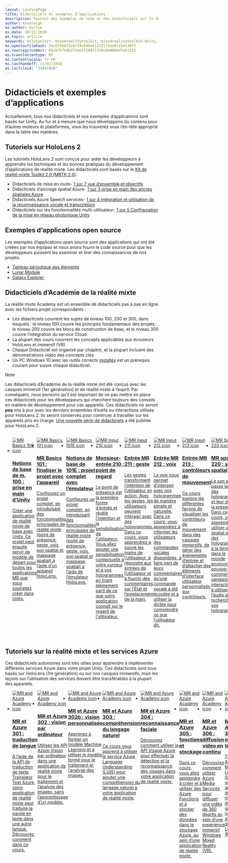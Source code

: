 ```yaml
---
layout: LandingPage
title: Didacticiels et exemples d’applications
description: Fournit des exemples de code et des didacticiels sur le développement de réalité mixte.
author: keveleigh
ms.author: kurtie
ms.date: 10/22/2019
ms.topic: article
keywords: holotoolkit, mixedrealitytoolkit, mixedrealitytoolkit-Unity, Academy, didacticiel
ms.openlocfilehash: 3ec675b6f32b734c846eb11221f2aa9c22dc36ff
ms.sourcegitcommit: 6bc6757b9b273a63f260f1716c944603dfa51151
ms.translationtype: MT
ms.contentlocale: fr-FR
ms.lasthandoff: 11/01/2019
ms.locfileid: "73437429"
---
```

# <a name="tutorials-and-sample-apps"></a>Didacticiels et exemples d’applications

Actuellement, tous nos didacticiels et nos exemples d’applications sont basés sur Unity.  Au fur et à mesure que nous développons du contenu pour d’autres moteurs et plateformes, vous les trouverez sous l’en-tête approprié dans la table des matières.

## <a name="hololens-2-tutorials"></a>Tutoriels sur HoloLens 2

Les tutoriels HoloLens 2 sont conçus pour aider les développeurs à apprendre les techniques et les bonnes pratiques du développement d’applications de réalité mixte.  Les didacticiels sont basés sur le [Kit de réalité mixte Toolkit 2,0 (MRTK 2,0)](https://github.com/microsoft/MixedRealityToolkit-Unity).

* Didacticiels de mise en route- [1 sur 7 vue d’ensemble et objectifs](mrlearning-base.md)
* Didacticiels d’ancrage spatial Azure- [1 sur 3 prise en main des ancres spatiales Azure](mrlearning-asa-ch1.md)
* Didacticiels Azure Speech services- [1 sur 4 intégration et utilisation de la reconnaissance vocale et transcription](mrlearning-speechSDK-ch1.md)
* Didacticiels sur les fonctionnalités multi-utilisateur- [1 sur 5 Configuration de la mise en réseau photonique Unity](mrlearning-sharing(photon)-ch1.md)

## <a name="open-source-sample-apps"></a>Exemples d’applications open source

Les exemples d’applications open source sont des applications qui ont été créées par nos équipes et nous avons fourni le code source pour que les développeurs puissent les examiner et tirer des connaissances de nos projets.

* [Tableau périodique des éléments](periodic-table-of-the-elements.md)
* [Lunar Module](lunar-module.md)
* [Galaxy Explorer](galaxy-explorer.md)

## <a name="mixed-reality-academy-tutorials"></a>Didacticiels d’Académie de la réalité mixte

La réalité mixte Academy est un ensemble de didacticiels pas à pas en ligne avec les fichiers projet correspondants :

* Les didacticiels couvrent les sujets de niveau 100, 200 et 300, dans lesquels : le niveau 100 couvre les principes fondamentaux des projets, le niveau 200 couvre les blocs de construction de base, et le niveau 300 couvre l’intégration du service Cloud.
* La plupart des cours couvrent les concepts applicables aux écouteurs HoloLens et immersif (VR).
* Chaque Didacticiel est organisé par chapitre, et la plupart incluent des démonstrations vidéo des concepts clés.
* Un PC Windows 10 avec les outils corrects [installés](install-the-tools.md) est un prérequis courant pour suivre chaque didacticiel.

>[!NOTE]
>Les didacticiels d’Académie de la réalité mixte ont été conçus avec les casques immersif (1er génération) et de réalité mixte à l’esprit.  Par conséquent, nous pensons qu’il est important de ne pas mettre en place ces didacticiels pour les développeurs qui cherchent toujours des conseils en matière de développement pour ces appareils.  Ces didacticiels ne seront **_pas_** mis à jour avec les derniers ensembles d’outils ou interactions utilisés pour HoloLens 2.  Ils seront conservés pour continuer à travailler sur les appareils pris en charge. [Une nouvelle série de didacticiels](mrlearning-base.md) a été publiée pour HoloLens 2.

<br>
<ul id="cardtypes-W" class="cardsW panelContent" style="display: flex; margin-top: 0px;">
                            <li>
                                    <a href="holograms-100.md" title="m Basics 100" data-linktype="absolute-path">
                                    <div class="cardSize">
                                        <div class="cardPadding">
                                            <div class="card">
                                                <div class="cardImageOuter">
                                                    <div class="cardImage">
                                                        <img src="images/Holograms100.jpg" alt="MR Basics 100 icon">
                                                    </div>
                                                </div>
                                                <div class="cardText">
                                                    <h3>Notions de base de m. 100 : prise en main d’Unity</h3>
                                                    <p>Créer une application de réalité mixte de base avec Unity. Ce projet peut ensuite servir de modèle de départ pour toutes les applications MR que vous souhaitez créer dans Unity.</p>
                                                </div>
                                            </div>
                                        </div>
                                    </div>
                               </a>
                            </li>
                            <li>
                                  <a href="holograms-101.md" title="m Basics 101" data-linktype="absolute-path">
                                    <div class="cardSize">
                                        <div class="cardPadding">
                                            <div class="card">
                                                <div class="cardImageOuter">
                                                    <div class="cardImage">
                                                        <img src="images/Holograms101.jpg" alt="MR Basics 101 icon">
                                                    </div>
                                                </div>
                                                <div class="cardText">
                                                    <h3>MR Basics 101 : finaliser le projet avec l’appareil</h3>
                                                    <p>Configurez un projet complet, en introduisant des fonctionnalités principales de réalité mixte (point de présence, geste, voix, son spatial et mappage spatial) à l’aide d’un appareil HoloLens.</p>
                                                </div>
                                            </div>
                                        </div>
                                    </div>
                               </a>
                            </li>
                            <li>
                                <a href="holograms-101e.md" title="de base 101E" data-linktype="absolute-path">
                                    <div class="cardSize">
                                        <div class="cardPadding">
                                            <div class="card">
                                                <div class="cardImageOuter">
                                                    <div class="cardImage">
                                                        <img src="images/Holograms101E.jpg" alt="MR Basics 101E icon">
                                                    </div>
                                                </div>
                                                <div class="cardText">
                                                    <h3>Notions de base de 101E : projet complet avec l’émulateur</h3>
                                                    <p>Configurez un projet complet, en introduisant des fonctionnalités principales de réalité mixte (point de présence, geste, voix, son spatial et mappage spatial) à l’aide de l’émulateur HoloLens.</p>
                                                </div>
                                            </div>
                                        </div>
                                    </div>
                                  </a>
                            </li>
                            <li>
                             <a href="holograms-210.md" title="MR en entrée 210" data-linktype="absolute-path">
                              <div class="cardSize">
                                  <div class="cardPadding">
                                      <div class="card">
                                          <div class="cardImageOuter">
                                              <div class="cardImage">
                                                  <img src="images/Holograms210.jpg" alt="MR Input 210 icon">
                                              </div>
                                          </div>
                                          <div class="cardText">
                                              <h3>Monsieur-entrée 210 : point de regard</h3>
                                              <p>Le point de présence est la première forme d’entrée et révèle l’intention et la sensibilisation de l’utilisateur. Vous allez ajouter une sensibilisation contextuelle à votre curseur et à vos hologrammes, en tirant pleinement parti de ce que votre application connaît sur le regard de l’utilisateur.</p>
                                          </div>
                                      </div>
                                  </div>
                              </div>
                               </a>
                            </li>
                            <li>
                            <a href="holograms-211.md" title="MR en entrée 211" data-linktype="absolute-path">
                              <div class="cardSize">
                                  <div class="cardPadding">
                                      <div class="card">
                                          <div class="cardImageOuter">
                                              <div class="cardImage">
                                                  <img src="images/Holograms211.jpg" alt="MR Input 211 icon">
                                              </div>
                                          </div>
                                          <div class="cardText">
                                              <h3>Entrée MR 211 : geste</h3>
                                              <p>Les gestes transforment l’intention de l’utilisateur en action. Avec les gestes, les utilisateurs peuvent interagir avec des hologrammes. Dans ce cours, vous apprendrez à suivre les mains de l’utilisateur, à répondre aux entrées de l’utilisateur et à fournir des commentaires sur l’État et l’emplacement de la main.</p>
                                          </div>
                                      </div>
                                  </div>
                              </div>
                              </a>
                            </li>         
                            <li>
                             <a href="holograms-212.md" title="MR en entrée 212" data-linktype="absolute-path">
                              <div class="cardSize">
                                  <div class="cardPadding">
                                      <div class="card">
                                          <div class="cardImageOuter">
                                              <div class="cardImage">
                                                  <img src="images/Holograms212.jpg" alt="MR Input 212 icon">
                                              </div>
                                          </div>
                                          <div class="cardText">
                                              <h3>Entrée MR 212 : voix</h3>
                                              <p>La voix nous permet d’interagir avec nos hologrammes de manière simple et naturelle. Dans ce cours, vous apprendrez à informer les utilisateurs des commandes vocales disponibles, à faire part de leurs commentaires qu’une commande vocale a été écoutée et à utiliser la dictée pour comprendre ce que l’utilisateur dit.</p>
                                          </div>
                                      </div>
                                  </div>
                              </div>
                              </a>
                            </li>
                             <li>
                              <a href="mixed-reality-213.md" title="MR en entrée 213" data-linktype="absolute-path">
                              <div class="cardSize">
                                  <div class="cardPadding">
                                      <div class="card">
                                          <div class="cardImageOuter">
                                              <div class="cardImage">
                                                  <img src="images/MR213v2.jpg" alt="MR Input 213 icon">
                                              </div>
                                          </div>
                                          <div class="cardText">
                                              <h3>Entrée MR 213 : contrôleurs de mouvement</h3>
                                              <p>Ce cours explore les différentes façons de visualiser les contrôleurs de mouvement dans des casques immersifs, de gérer des événements d’entrée et d’attacher des éléments d’interface utilisateur personnalisés aux contrôleurs.</p>
                                          </div>
                                      </div>
                                  </div>
                              </div>
                              </a>
                            </li>   
                              <li>
                              <a href="holograms-220.md" title="MR spatial 220" data-linktype="absolute-path">
                              <div class="cardSize">
                                  <div class="cardPadding">
                                      <div class="card">
                                          <div class="cardImageOuter">
                                              <div class="cardImage">
                                                  <img src="images/Holograms220b.jpg" alt="MR Spatial 220 icon">
                                              </div>
                                          </div>
                                          <div class="cardText">
                                              <h3>MR spatial 220 : son spatial</h3>
                                              <p>Le son spatial passe la vie à des hologrammes et leur donne la présence. Dans ce cours, vous apprendrez à utiliser un son spatial pour des hologrammes à la terre dans le monde environnant, à envoyer des commentaires pendant les interactions et à utiliser de l’audio pour rechercher vos hologrammes.</p>
                                          </div>
                                      </div>
                                  </div>
                              </div>
                              </a>
                            </li>      
                               <li>
                               <a href="holograms-230.md" title="MR spatial 230" data-linktype="absolute-path">
                              <div class="cardSize">
                                  <div class="cardPadding">
                                      <div class="card">
                                          <div class="cardImageOuter">
                                              <div class="cardImage">
                                                  <img src="images/Holograms230.jpg" alt="MR Spatial 230 icon">
                                              </div>
                                          </div>
                                          <div class="cardText">
                                              <h3>MR spatial 230 : mappage spatial</h3>
                                              <p>Le mappage spatial fait ensemble le monde réel et le monde virtuel. Vous allez explorer les nuanceurs et les utiliser pour visualiser votre espace. Vous apprendrez ensuite à simplifier le maillage de la pièce en plans simples, à envoyer des commentaires sur la mise en place d’hologrammes sur des surfaces réelles et à explorer les effets visuels de l’occlusion.</p>
                                          </div>
                                      </div>
                                  </div>
                              </div>
                             </a>
                            </li> 
                                <li>
                                <a href="holograms-240.md" title="MR partageant 240" data-linktype="absolute-path">
                              <div class="cardSize">
                                  <div class="cardPadding">
                                      <div class="card">
                                          <div class="cardImageOuter">
                                              <div class="cardImage">
                                                  <img src="images/Holograms240.jpg" alt="MR Sharing 240 icon">
                                              </div>
                                          </div>
                                          <div class="cardText">
                                              <h3>RM partageant 240 : plusieurs appareils HoloLens</h3>
                                              <p>Notre projet//Build 2016 ! Configurez un projet complet avec des systèmes de coordonnées partagés entre les appareils HoloLens, ce qui permet aux utilisateurs de participer à un monde holographique partagé.</p>
                                          </div>
                                      </div>
                                  </div>
                              </div>
                             </a>
                            </li> 
                                 <li>
                                   <a href="mixed-reality-250.md" title="MR partageant 250" data-linktype="absolute-path">
                              <div class="cardSize">
                                  <div class="cardPadding">
                                      <div class="card">
                                          <div class="cardImageOuter">
                                              <div class="cardImage">
                                                  <img src="images/MR250-new.jpg" alt="MR Sharing 250 icon">
                                              </div>
                                          </div>
                                          <div class="cardText">
                                              <h3>RM partageant 250 : HoloLens et des casques immersifs</h3>
                                              <p>Dans notre projet//Build 2017, nous présentons la création d’une application qui tire parti des avantages uniques des casques HoloLens et immersifs (VR) au sein d’une expérience multipériphérique partagée.</p>
                                          </div>
                                      </div>
                                  </div>
                              </div>
                              </a>
                            </li> 
</ul>

## <a name="mixed-reality-and-azure-services-tutorials"></a>Tutoriels sur la réalité mixte et les services Azure

Ces didacticiels autonomes sont très utiles pour apprendre à implémenter différents services Azure dans votre projet Unity.  Ces didacticiels sont tous basés sur HoloLens (1re génération) ou sur nos casques immersifs, mais les leçons sur l’utilisation des services doivent être transférables à la plupart des appareils.

<ul id="cardtypes-W" class="cardsW panelContent" style="display: flex; margin-top: 0px;">
    <li>
                                   <a href="mr-azure-301.md" title="MR et Azure 301" data-linktype="absolute-path">
                              <div class="cardSize">
                                  <div class="cardPadding">
                                      <div class="card">
                                          <div class="cardImageOuter">
                                              <div class="cardImage">
                                                  <img src="images/MR-Azure-AcademyTile.jpg" alt="MR and Azure Academy icon">
                                              </div>
                                          </div>
                                          <div class="cardText">
                                              <h3>MR et Azure 301 : traduction de langue</h3>
                                              <p>À l’aide de la API de traduction de texte Translator Text Azure, votre application de réalité mixte peut traduire la parole en texte dans une autre langue. Découvrez comment dans ce cours.</p>
                                          </div>
                                      </div>
                                  </div>
                              </div>
                              </a>
                            </li>
                                 <li>
                                   <a href="mr-azure-302.md" title="MR et Azure 302" data-linktype="absolute-path">
                              <div class="cardSize">
                                  <div class="cardPadding">
                                      <div class="card">
                                          <div class="cardImageOuter">
                                              <div class="cardImage">
                                                  <img src="images/MR-Azure-AcademyTile.jpg" alt="MR and Azure Academy icon">
                                              </div>
                                          </div>
                                          <div class="cardText">
                                              <h3>MR et Azure 302 : vision par ordinateur</h3>
                                              <p>Utilisez les API Azure Vision par ordinateur dans une application de réalité mixte pour le traitement et l’analyse des images, sans l’apprentissage d’un modèle.</p>
                                          </div>
                                      </div>
                                  </div>
                              </div>
                              </a>
                            </li>
                                 <li>
                                   <a href="mr-azure-302b.md" title="MR et Azure 302b" data-linktype="absolute-path">
                              <div class="cardSize">
                                  <div class="cardPadding">
                                      <div class="card">
                                          <div class="cardImageOuter">
                                              <div class="cardImage">
                                                  <img src="images/MR-Azure-AcademyTile.jpg" alt="MR and Azure Academy icon">
                                              </div>
                                          </div>
                                          <div class="cardText">
                                              <h3>MR et Azure 302b : vision personnalisée</h3>
                                              <p>Apprenez à former un modèle Machine Learning et à utiliser le modèle formé pour le traitement et l’analyse des images.</p>
                                          </div>
                                      </div>
                                  </div>
                              </div>
                              </a>
                            </li>                            
                                 <li>
                                   <a href="mr-azure-303.md" title="MR et Azure 303" data-linktype="absolute-path">
                              <div class="cardSize">
                                  <div class="cardPadding">
                                      <div class="card">
                                          <div class="cardImageOuter">
                                              <div class="cardImage">
                                                  <img src="images/MR-Azure-AcademyTile.jpg" alt="MR and Azure Academy icon">
                                              </div>
                                          </div>
                                          <div class="cardText">
                                              <h3>MR et Azure 303 : compréhension du langage naturel</h3>
                                              <p>Ce cours vous apprend à utiliser le service Azure Language Understanding (LUIS) pour ajouter une compréhension du langage naturel à votre application de réalité mixte.</p>
                                          </div>
                                      </div>
                                  </div>
                              </div>
                              </a>
                            </li>
                                 <li>
                                   <a href="mr-azure-304.md" title="MR et Azure 304" data-linktype="absolute-path">
                              <div class="cardSize">
                                  <div class="cardPadding">
                                      <div class="card">
                                          <div class="cardImageOuter">
                                              <div class="cardImage">
                                                  <img src="images/MR-Azure-AcademyTile.jpg" alt="MR and Azure Academy icon">
                                              </div>
                                          </div>
                                          <div class="cardText">
                                              <h3>MR et Azure 304 : reconnaissance faciale</h3>
                                              <p>Découvrez comment utiliser la API Visage Azure pour effectuer la détection et la reconnaissance des visages dans votre application de réalité mixte.</p>
                                          </div>
                                      </div>
                                  </div>
                              </div>
                              </a>
                            </li>
                                 <li>
                                   <a href="mr-azure-305.md" title="MR et Azure 305" data-linktype="absolute-path">
                              <div class="cardSize">
                                  <div class="cardPadding">
                                      <div class="card">
                                          <div class="cardImageOuter">
                                              <div class="cardImage">
                                                  <img src="images/MR-Azure-AcademyTile.jpg" alt="MR and Azure Academy icon">
                                              </div>
                                          </div>
                                          <div class="cardText">
                                              <h3>MR et Azure 305 : fonctions et stockage</h3>
                                              <p>Dans ce cours, vous allez apprendre à créer et à utiliser des Azure Functions et à stocker des données dans le stockage Azure, au sein d’une application de réalité mixte.</p>
                                          </div>
                                      </div>
                                  </div>
                              </div>
                              </a>
                            </li>
                                 <li>
                                   <a href="mr-azure-306.md" title="MR et Azure 306" data-linktype="absolute-path">
                              <div class="cardSize">
                                  <div class="cardPadding">
                                      <div class="card">
                                          <div class="cardImageOuter">
                                              <div class="cardImage">
                                                  <img src="images/MR-Azure-AcademyTile.jpg" alt="MR and Azure Academy icon">
                                              </div>
                                          </div>
                                          <div class="cardText">
                                              <h3>MR et Azure 306 : diffusion vidéo en continu</h3>
                                              <p>Découvrez comment utiliser Azure Media Services pour diffuser une vidéo de 360 degrés au sein d’une expérience immersif Windows Mixed Reality (VR).</p>
                                          </div>
                                      </div>
                                  </div>
                              </div>
                              </a>
                            </li>
                                 <li>
                                   <a href="mr-azure-307.md" title="MR et Azure 307" data-linktype="absolute-path">
                              <div class="cardSize">
                                  <div class="cardPadding">
                                      <div class="card">
                                          <div class="cardImageOuter">
                                              <div class="cardImage">
                                                  <img src="images/MR-Azure-AcademyTile.jpg" alt="MR and Azure Academy icon">
                                              </div>
                                          </div>
                                          <div class="cardText">
                                              <h3>MR et Azure 307 : machine learning</h3>
                                              <p>Tirez parti de Azure Machine Learning Studio dans votre application de réalité mixte pour déployer un grand nombre d’algorithmes de Machine Learning (ML).</p>
                                          </div>
                                      </div>
                                  </div>
                              </div>
                              </a>
                            </li>
                                 <li>
                                   <a href="mr-azure-308.md" title="MR et Azure 308" data-linktype="absolute-path">
                              <div class="cardSize">
                                  <div class="cardPadding">
                                      <div class="card">
                                          <div class="cardImageOuter">
                                              <div class="cardImage">
                                                  <img src="images/MR-Azure-AcademyTile.jpg" alt="MR and Azure Academy icon">
                                              </div>
                                          </div>
                                          <div class="cardText">
                                              <h3>MR et Azure 308 : notifications entre appareils</h3>
                                              <p>Dans ce cours, vous allez apprendre à utiliser plusieurs services Azure pour envoyer des notifications push et des modifications de scène d’une application PC à une application de réalité mixte.</p>
                                          </div>
                                      </div>
                                  </div>
                              </div>
                              </a>
                            </li>
                                 <li>
                                   <a href="mr-azure-309.md" title="MR et Azure 309" data-linktype="absolute-path">
                              <div class="cardSize">
                                  <div class="cardPadding">
                                      <div class="card">
                                          <div class="cardImageOuter">
                                              <div class="cardImage">
                                                  <img src="images/MR-Azure-AcademyTile.jpg" alt="MR and Azure Academy icon">
                                              </div>
                                          </div>
                                          <div class="cardText">
                                              <h3>MR et Azure 309 : application Insights</h3>
                                              <p>Utilisez le service Azure Application Insights pour collecter des analyses sur le comportement des utilisateurs au sein d’une application de réalité mixte.</p>
                                          </div>
                                      </div>
                                  </div>
                              </div>
                              </a>
                            </li> 
                                 <li>
                                   <a href="mr-azure-310.md" title="MR et Azure 310" data-linktype="absolute-path">
                              <div class="cardSize">
                                  <div class="cardPadding">
                                      <div class="card">
                                          <div class="cardImageOuter">
                                              <div class="cardImage">
                                                  <img src="images/MR-Azure-AcademyTile.jpg" alt="MR and Azure Academy icon">
                                              </div>
                                          </div>
                                          <div class="cardText">
                                              <h3>MR et Azure 310 : détection d’objets</h3>
                                              <p>Former un modèle de Machine Learning et utiliser le modèle formé pour reconnaître des objets similaires et leurs positions dans le monde physique.</p>
                                          </div>
                                      </div>
                                  </div>
                              </div>
                              </a>
                            </li> 
                                 <li>
                                   <a href="mr-azure-311.md" title="MR et Azure 311" data-linktype="absolute-path">
                              <div class="cardSize">
                                  <div class="cardPadding">
                                      <div class="card">
                                          <div class="cardImageOuter">
                                              <div class="cardImage">
                                                  <img src="images/MR-Azure-AcademyTile.jpg" alt="MR and Azure Academy icon">
                                              </div>
                                          </div>
                                          <div class="cardText">
                                              <h3>MR et Azure 311 : Microsoft Graph</h3>
                                              <p>Découvrez comment vous connecter à Microsoft Graph services à partir d’une application de réalité mixte.</p>
                                          </div>
                                      </div>
                                  </div>
                              </div>
                              </a>
                            </li> 
                                 <li>
                                   <a href="mr-azure-312.md" title="MR et Azure 312" data-linktype="absolute-path">
                              <div class="cardSize">
                                  <div class="cardPadding">
                                      <div class="card">
                                          <div class="cardImageOuter">
                                              <div class="cardImage">
                                                  <img src="images/MR-Azure-AcademyTile.jpg" alt="MR and Azure Academy icon">
                                              </div>
                                          </div>
                                          <div class="cardText">
                                              <h3>MR et Azure 312 : intégration de bot</h3>
                                              <p>Créez et déployez un bot à l’aide de Microsoft bot Framework v4 et communiquez avec lui dans une application de réalité mixte.</p>
                                          </div>
                                      </div>
                                  </div>
                              </div>
                              </a>
                            </li> 
                                 <li>
                                   <a href="mr-azure-313.md" title="MR et Azure 313" data-linktype="absolute-path">
                              <div class="cardSize">
                                  <div class="cardPadding">
                                      <div class="card">
                                          <div class="cardImageOuter">
                                              <div class="cardImage">
                                                  <img src="images/MR-Azure-AcademyTile.jpg" alt="MR and Azure Academy icon">
                                              </div>
                                          </div>
                                          <div class="cardText">
                                              <h3>MR et Azure 313 : service IoT Hub</h3>
                                              <p>Apprenez à implémenter Azure IoT Hub service sur une machine virtuelle et à visualiser les données sur HoloLens.</p>
                                          </div>
                                      </div>
                                  </div>
                              </div>
                              </a>
                            </li> 
</ul>
